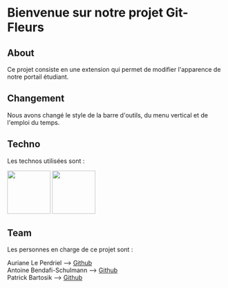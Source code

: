 # Bienvenue sur notre projet Git-Fleurs
## About
Ce projet consiste en une extension qui permet de modifier l'apparence de notre portail étudiant.
## Changement
Nous avons changé le style de la barre d'outils, du menu vertical et de l'emploi du temps.

## Techno 
Les technos utilisées sont : <br>

<img src="https://www.icone-png.com/png/52/52323.png" style="width: 100px;">
<img src="https://upload.wikimedia.org/wikipedia/commons/6/6a/JavaScript-logo.png" style="width: 100px;">

## Team
Les personnes en charge de ce projet sont :

Auriane Le Perdriel --> [Github](https://github.com/aleperdriel)<br>
Antoine Bendafi-Schulmann --> [Github](https://github.com/AntoineBendafiSchulmann)<br>
Patrick Bartosik --> [Github](https://github.com/GrandEmpereur)<br>
